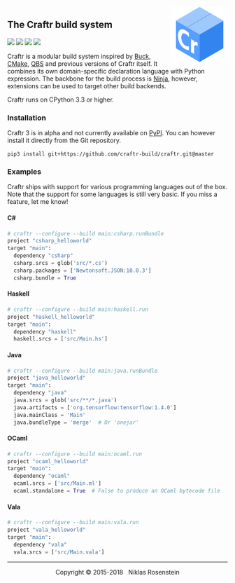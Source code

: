 <img align="right" src="logo.png">

## The Craftr build system

<a href="https://opensource.org/licenses/MIT"><img src="https://img.shields.io/badge/license-MIT-yellow.svg?style=flat-square"></a>
<img src="https://img.shields.io/badge/version-3.0.1--dev-blue.svg?style=flat-square"/>
<a href="https://travis-ci.org/craftr-build/craftr"><img src="https://travis-ci.org/craftr-build/craftr.svg?branch=master"></a>
<a href="https://ci.appveyor.com/project/NiklasRosenstein/craftr/branch/master"><img src="https://ci.appveyor.com/api/projects/status/6v01441cdq0s7mik/branch/master?svg=true"></a>

Craftr is a modular build system inspired by [Buck], [CMake], [QBS] and
previous versions of Craftr itself. It combines its own domain-specific
declaration language with Python expression. The backbone for the build
process is [Ninja], however, extensions can be used to target other
build backends.

Craftr runs on CPython 3.3 or higher.

  [Buck]: https://buckbuild.com/
  [CMake]: https://cmake.org/
  [QBS]: https://bugreports.qt.io/projects/QBS/summary
  [Ninja]: https://github.com/ninja-build/ninja.git
  [PyPI]: https://pypi.python.org/pypi

### Installation

Craftr 3 is in alpha and not currently available on [PyPI]. You can however
install it directly from the Git repository.

    pip3 install git+https://github.com/craftr-build/craftr.git@master

### Examples

Craftr ships with support for various programming languages out of the box.
Note that the support for some languages is still very basic. If you miss a
feature, let me know!

#### C#

```python
# craftr --configure --build main:csharp.runBundle
project "csharp_helloworld"
target "main":
  dependency "csharp"
  csharp.srcs = glob('src/*.cs')
  csharp.packages = ['Newtonsoft.JSON:10.0.3']
  csharp.bundle = True
```

#### Haskell

```python
# craftr --configure --build main:haskell.run
project "haskell_helloworld"
target "main":
  dependency "haskell"
  haskell.srcs = ['src/Main.hs']
```

#### Java

```python
# craftr --configure --build main:java.runBundle
project "java_helloworld"
target "main":
  dependency "java"
  java.srcs = glob('src/**/*.java')
  java.artifacts = ['org.tensorflow:tensorflow:1.4.0']
  java.mainClass = 'Main'
  java.bundleType = 'merge'  # Or 'onejar'
```

#### OCaml

```python
# craftr --configure --build main:ocaml.run
project "ocaml_helloworld"
target "main":
  dependency "ocaml"
  ocaml.srcs = ['src/Main.ml']
  ocaml.standalone = True  # False to produce an OCaml bytecode file
```

#### Vala

```python
# craftr --configure --build main:vala.run
project "vala_helloworld"
target "main":
  dependency "vala"
  vala.srcs = ['src/Main.vala']
```

---

<p align="center">Copyright &copy; 2015-2018 &nbsp; Niklas Rosenstein</p>
